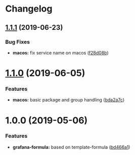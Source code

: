 # Changelog

## [1.1.1](https://github.com/saltstack-formulas/grafana-formula/compare/v1.1.0...v1.1.1) (2019-06-23)


### Bug Fixes

* **macos:** fix service name on macos ([f28d08b](https://github.com/saltstack-formulas/grafana-formula/commit/f28d08b))

# [1.1.0](https://github.com/saltstack-formulas/grafana-formula/compare/v1.0.0...v1.1.0) (2019-06-05)


### Features

* **macos:** basic package and group handling ([bda2a7c](https://github.com/saltstack-formulas/grafana-formula/commit/bda2a7c))

# 1.0.0 (2019-05-06)


### Features

* **grafana-formula:** based on template-formula ([bd466a1](https://github.com/alxwr/grafana-formula/commit/bd466a1))

